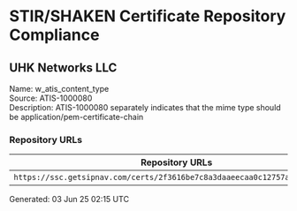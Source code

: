 # STIR/SHAKEN Certificate Repository Compliance

## UHK Networks LLC

Name: w_atis_content_type\
Source: ATIS-1000080\
Description: ATIS-1000080 separately indicates that the mime type should be application/pem-certificate-chain
### Repository URLs

| Repository URLs | Not After |  Problems | Link |
|-----------------|-----------|-----------|------|
| `https://ssc.getsipnav.com/certs/2f3616be7c8a3daaeecaa0c12757abd16e6716c1` | 08&#160;Mar&#160;25&#160;19:12&#160;UTC | true | [view](../../REPOS/e7194c70818ffeee86e809dea64ef21dde6ab09f/README.md) |


Generated: 03 Jun 25 02:15 UTC